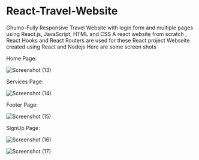 # React-Travel-Website
Ghumo-Fully Responsive Travel Website with login form and multiple pages using React.js, JavaScript, HTML and CSS
A react website from scratch , React Hooks and React Routers are used for these React project
Webseite created using React and Nodejs 
Here are some screen shots


Home Page:


![Screenshot (13)](https://user-images.githubusercontent.com/89780614/131792747-0fba05ca-530c-4841-a126-8d8f3e7fe856.png)


Services Page:


![Screenshot (14)](https://user-images.githubusercontent.com/89780614/131793268-8b4bf9c0-1bce-4011-aa93-f42906b2de52.png)


Footer Page:


![Screenshot (15)](https://user-images.githubusercontent.com/89780614/131793441-adf78151-ce41-4c2e-9677-d78d45f7c0e5.png)


SignUp Page:


![Screenshot (16)](https://user-images.githubusercontent.com/89780614/131793681-859d3dc0-9384-4ccd-9539-8667d10edf9a.png)


![Screenshot (17)](https://user-images.githubusercontent.com/89780614/131793743-c775c8f6-46eb-4bcb-bf5e-927ad42df9a4.png)
